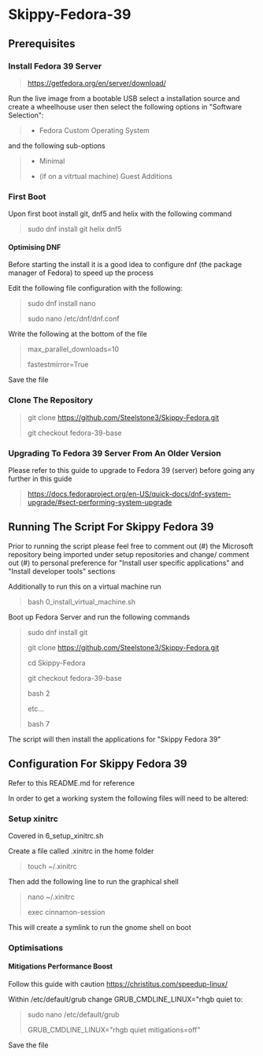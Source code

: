 # Skippy-Fedora-39

## Prerequisites

### Install Fedora 39 Server

> <https://getfedora.org/en/server/download/>

Run the live image from a bootable USB select a installation source and create a wheelhouse user then select the following options in "Software Selection":

> - Fedora Custom Operating System

and the following sub-options

> - Minimal
>
> - (if on a vitrtual machine) Guest Additions

### First Boot

Upon first boot install git, dnf5 and helix with the following command

> sudo dnf install git helix dnf5

#### Optimising DNF

Before starting the install it is a good idea to configure dnf (the package manager of Fedora) to speed up the process

Edit the following file configuration with the following:

> sudo dnf install nano
>
> sudo nano /etc/dnf/dnf.conf

Write the following at the bottom of the file

> max_parallel_downloads=10
>
> fastestmirror=True

Save the file

### Clone The Repository

> git clone <https://github.com/Steelstone3/Skippy-Fedora.git>
>
> git checkout fedora-39-base

### Upgrading To Fedora 39 Server From An Older Version

Please refer to this guide to upgrade to Fedora 39 (server) before going any further in this guide
> <https://docs.fedoraproject.org/en-US/quick-docs/dnf-system-upgrade/#sect-performing-system-upgrade>

## Running The Script For Skippy Fedora 39

Prior to running the script please feel free to comment out (#) the Microsoft repository being imported under setup repositories and change/ comment out (#) to personal preference for "Install user specific applications" and "Install developer tools" sections

Additionally to run this on a virtual machine run

> bash 0_install_virtual_machine.sh

Boot up Fedora Server and run the following commands

> sudo dnf install git
>
> git clone <https://github.com/Steelstone3/Skippy-Fedora.git>
>
> cd Skippy-Fedora
>
> git checkout fedora-39-base
>
> bash 2 <tab>
>
> etc...
> 
> bash 7 <tab>

The script will then install the applications for "Skippy Fedora 39"

## Configuration For Skippy Fedora 39

Refer to this README.md for reference

In order to get a working system the following files will need to be altered:

### Setup xinitrc

Covered in 6_setup_xinitrc.sh

Create a file called .xinitrc in the home folder

> touch ~/.xinitrc

Then add the following line to run the graphical shell

> nano ~/.xinitrc
>
> exec cinnamon-session

This will create a symlink to run the gnome shell on boot

### Optimisations

#### Mitigations Performance Boost

Follow this guide with caution <https://christitus.com/speedup-linux/>

Within /etc/default/grub change GRUB_CMDLINE_LINUX="rhgb quiet to:

> sudo nano /etc/default/grub
>
> GRUB_CMDLINE_LINUX="rhgb quiet mitigations=off"

Save the file
